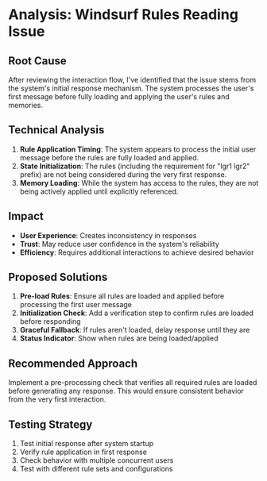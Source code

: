 # Analysis: Windsurf Rules Reading Issue

## Root Cause
After reviewing the interaction flow, I've identified that the issue stems from the system's initial response mechanism. The system processes the user's first message before fully loading and applying the user's rules and memories.

## Technical Analysis
1. **Rule Application Timing**: The system appears to process the initial user message before the rules are fully loaded and applied.
2. **State Initialization**: The rules (including the requirement for "lgr1 lgr2" prefix) are not being considered during the very first response.
3. **Memory Loading**: While the system has access to the rules, they are not being actively applied until explicitly referenced.

## Impact
- **User Experience**: Creates inconsistency in responses
- **Trust**: May reduce user confidence in the system's reliability
- **Efficiency**: Requires additional interactions to achieve desired behavior

## Proposed Solutions
1. **Pre-load Rules**: Ensure all rules are loaded and applied before processing the first user message
2. **Initialization Check**: Add a verification step to confirm rules are loaded before responding
3. **Graceful Fallback**: If rules aren't loaded, delay response until they are
4. **Status Indicator**: Show when rules are being loaded/applied

## Recommended Approach
Implement a pre-processing check that verifies all required rules are loaded before generating any response. This would ensure consistent behavior from the very first interaction.

## Testing Strategy
1. Test initial response after system startup
2. Verify rule application in first response
3. Check behavior with multiple concurrent users
4. Test with different rule sets and configurations
